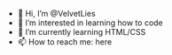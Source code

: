 - 👋 Hi, I’m @VelvetLies
- 👀 I’m interested in learning how to code
- 🌱 I’m currently learning HTML/CSS
- 📫 How to reach me: here

<!---
VelvetLies/VelvetLies is a ✨ special ✨ repository because its `README.md` (this file) appears on your GitHub profile.
You can click the Preview link to take a look at your changes.
--->
